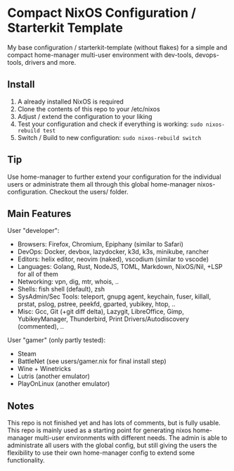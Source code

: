 # Compact NixOS Configuration / Starterkit Template

My base configuration / starterkit-template (without flakes) for a simple and compact home-manager multi-user environment with dev-tools, devops-tools, drivers and more.

## Install
1. A already installed NixOS is required
2. Clone the contents of this repo to your /etc/nixos
3. Adjust / extend the configuration to your liking
4. Test your configuration and check if everything is working: `sudo nixos-rebuild test`
5. Switch / Build to new configuration: `sudo nixos-rebuild switch`

## Tip
Use home-manager to further extend your configuration for the individual users or administrate them all through this global home-manager nixos-configuration. Checkout the users/ folder.

## Main Features
User "developer":
- Browsers: Firefox, Chromium, Epiphany (similar to Safari)
- DevOps: Docker, devbox, lazydocker, k3d, k3s, minikube, rancher
- Editors: helix editor, neovim (naked), vscodium (similar to vscode)
- Languages: Golang, Rust, NodeJS, TOML, Markdown, NixOS/Nil, +LSP for all of them
- Networking: vpn, dig, mtr, whois, ..
- Shells: fish shell (default), zsh
- SysAdmin/Sec Tools: teleport, gnupg agent, keychain, fuser, killall, prstat, pslog, pstree, peekfd, gparted, yubikey, htop, ..
- Misc: Gcc, Git (+git diff delta), Lazygit, LibreOffice, Gimp, YubikeyManager, Thunderbird, Print Drivers/Autodiscovery (commented), ..

User "gamer" (only partly tested): 
- Steam
- BattleNet (see users/gamer.nix for final install step)
- Wine + Winetricks
- Lutris (another emulator)
- PlayOnLinux (another emulator)

## Notes
This repo is not finished yet and has lots of comments, but is fully usable. 
This repo is mainly used as a starting point for generating nixos home-manager multi-user environments with different needs. The admin is able to administrate all users with the global config, but still giving the users the flexibility to use their own home-manager config to extend some functionality. 

